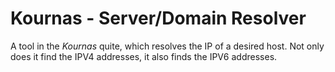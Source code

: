 # Kournas - Server/Domain Resolver

A tool in the *Kournas* quite, which resolves the IP of a desired host. Not only does it find the IPV4 addresses, it also finds the IPV6 addresses. 
